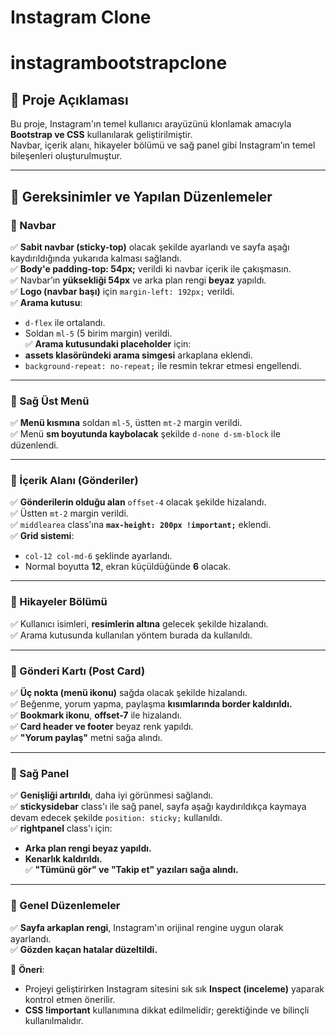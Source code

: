 
# Instagram Clone
# instagrambootstrapclone

## 📌 Proje Açıklaması
Bu proje, Instagram'ın temel kullanıcı arayüzünü klonlamak amacıyla **Bootstrap ve CSS** kullanılarak geliştirilmiştir.  
Navbar, içerik alanı, hikayeler bölümü ve sağ panel gibi Instagram’ın temel bileşenleri oluşturulmuştur.

---

## 📌 Gereksinimler ve Yapılan Düzenlemeler

### 🔹 Navbar
✅ **Sabit navbar (sticky-top)** olacak şekilde ayarlandı ve sayfa aşağı kaydırıldığında yukarıda kalması sağlandı.  
✅ **Body'e padding-top: 54px;** verildi ki navbar içerik ile çakışmasın.  
✅ Navbar’ın **yüksekliği 54px** ve arka plan rengi **beyaz** yapıldı.  
✅ **Logo (navbar başı)** için `margin-left: 192px;` verildi.  
✅ **Arama kutusu**:
- `d-flex` ile ortalandı.  
- Soldan `ml-5` (5 birim margin) verildi.  
✅ **Arama kutusundaki placeholder** için:
- **assets klasöründeki arama simgesi** arkaplana eklendi.
- `background-repeat: no-repeat;` ile resmin tekrar etmesi engellendi.

---

### 🔹 Sağ Üst Menü  
✅ **Menü kısmına** soldan `ml-5`, üstten `mt-2` margin verildi.  
✅ Menü **sm boyutunda kaybolacak** şekilde `d-none d-sm-block` ile düzenlendi.

---

### 🔹 İçerik Alanı (Gönderiler)  
✅ **Gönderilerin olduğu alan** `offset-4` olacak şekilde hizalandı.  
✅ Üstten `mt-2` margin verildi.  
✅ `middlearea` class'ına **`max-height: 200px !important;`** eklendi.  
✅ **Grid sistemi**:
- `col-12 col-md-6` şeklinde ayarlandı.  
- Normal boyutta **12**, ekran küçüldüğünde **6** olacak.

---

### 🔹 Hikayeler Bölümü  
✅ Kullanıcı isimleri, **resimlerin altına** gelecek şekilde hizalandı.  
✅ Arama kutusunda kullanılan yöntem burada da kullanıldı.

---

### 🔹 Gönderi Kartı (Post Card)  
✅ **Üç nokta (menü ikonu)** sağda olacak şekilde hizalandı.  
✅ Beğenme, yorum yapma, paylaşma **kısımlarında border kaldırıldı.**  
✅ **Bookmark ikonu**, **offset-7** ile hizalandı.  
✅ **Card header ve footer** beyaz renk yapıldı.  
✅ **"Yorum paylaş"** metni sağa alındı.

---

### 🔹 Sağ Panel  
✅ **Genişliği artırıldı**, daha iyi görünmesi sağlandı.  
✅ **stickysidebar** class'ı ile sağ panel, sayfa aşağı kaydırıldıkça kaymaya devam edecek şekilde `position: sticky;` kullanıldı.  
✅ **rightpanel** class'ı için:
- **Arka plan rengi beyaz yapıldı.**  
- **Kenarlık kaldırıldı.**  
✅ **"Tümünü gör" ve "Takip et" yazıları sağa alındı.**

---

### 🔹 Genel Düzenlemeler  
✅ **Sayfa arkaplan rengi**, Instagram'ın orijinal rengine uygun olarak ayarlandı.  
✅ **Gözden kaçan hatalar düzeltildi.**  

📌 **Öneri**:  
- Projeyi geliştirirken Instagram sitesini sık sık **Inspect (inceleme)** yaparak kontrol etmen önerilir.  
- **CSS !important** kullanımına dikkat edilmelidir; gerektiğinde ve bilinçli kullanılmalıdır.  
